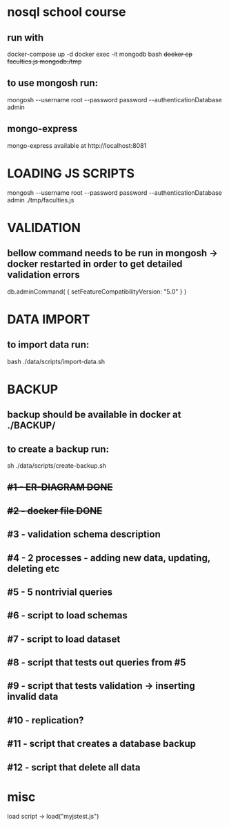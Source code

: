 # nosql school course

## run with

docker-compose up -d
docker exec -it mongodb bash
~~docker cp faculties.js mongodb:/tmp~~

## to use mongosh run:

mongosh --username root --password password --authenticationDatabase admin

## mongo-express

mongo-express available at http://localhost:8081

# LOADING JS SCRIPTS

mongosh --username root --password password --authenticationDatabase admin ./tmp/faculties.js

# VALIDATION

## bellow command needs to be run in mongosh -> docker restarted in order to get detailed validation errors

db.adminCommand( { setFeatureCompatibilityVersion: "5.0" } )

# DATA IMPORT

## to import data run:

bash ./data/scripts/import-data.sh

# BACKUP

## backup should be available in docker at ./BACKUP/

## to create a backup run:

sh ./data/scripts/create-backup.sh

## ~~#1 - ER-DIAGRAM DONE~~

## ~~#2 - docker file DONE~~

## #3 - validation schema description

## #4 - 2 processes - adding new data, updating, deleting etc

## #5 - 5 nontrivial queries

## #6 - script to load schemas

## #7 - script to load dataset

## #8 - script that tests out queries from #5

## #9 - script that tests validation -> inserting invalid data

## #10 - replication?

## #11 - script that creates a database backup

## #12 - script that delete all data

# misc

load script -> load("myjstest.js")
